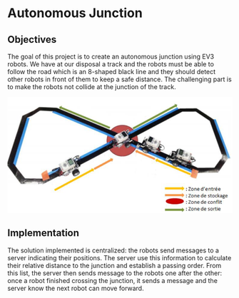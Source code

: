 # Autonomous Junction

## Objectives

The goal of this project is to create an autonomous junction using EV3 robots. We have at our disposal a track and the robots must be able to follow the road which is an 8-shaped black line and they should detect other robots in front of them to keep a safe distance.
The challenging part is to make the robots not collide at the junction of the track.

![Alt text](https://raw.githubusercontent.com/egartner/Autonomous-Junction/master/junction.png)

## Implementation

The solution implemented is centralized: the robots send messages to a server indicating their positions. The server use this information to calculate their relative distance to the junction and establish a passing order. From this list, the server then sends message to the robots one after the other: once a robot finished crossing the junction, it sends a message and the server know the next robot can move forward.
